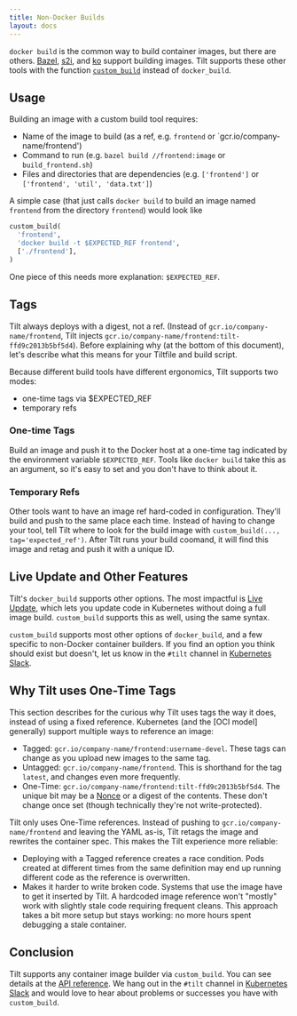 ```yaml
---
title: Non-Docker Builds
layout: docs
---
```


`docker build` is the common way to build container images, but there are others. [Bazel](https://github.com/google/bazel), [s2i](https://github.com/openshift/source-to-image), and [ko](https://github.com/google/ko) support building images. Tilt supports these other tools with the function [`custom_build`](https://docs.tilt.dev/api.html#api.custom_build) instead of `docker_build`.

## Usage
Building an image with a custom build tool requires:
* Name of the image to build (as a ref, e.g. `frontend` or `gcr.io/company-name/frontend')
* Command to run (e.g. `bazel build //frontend:image` or `build_frontend.sh`)
* Files and directories that are dependencies (e.g. `['frontend']` or `['frontend', 'util', 'data.txt']`)

A simple case (that just calls `docker build` to build an image named `frontend` from the directory `frontend`) would look like
```python
custom_build(
  'frontend',
  'docker build -t $EXPECTED_REF frontend',
  ['./frontend'],
)
```

One piece of this needs more explanation: `$EXPECTED_REF`.

## Tags
Tilt always deploys with a digest, not a ref. (Instead of `gcr.io/company-name/frontend`, Tilt injects `gcr.io/company-name/frontend:tilt-ffd9c2013b5bf5d4`). Before explaining why (at the bottom of this document), let's describe what this means for your Tiltfile and build script.

Because different build tools have different ergonomics, Tilt supports two modes:
* one-time tags via $EXPECTED_REF
* temporary refs

### One-time Tags
Build an image and push it to the Docker host at a one-time tag indicated by the environment variable `$EXPECTED_REF`. Tools like `docker build` take this as an argument, so it's easy to set and you don't have to think about it.

### Temporary Refs
Other tools want to have an image ref hard-coded in configuration. They'll build and push to the same place each time. Instead of having to change your tool, tell Tilt where to look for the build image with `custom_build(..., tag='expected_ref')`. After Tilt runs your build coomand, it will find this image and retag and push it with a unique ID.

## Live Update and Other Features
Tilt's `docker_build` supports other options. The most impactful is [Live Update](live_update_tutorial.md), which lets you update code in Kubernetes without doing a full image build.  `custom_build` supports this as well, using the same syntax.

`custom_build` supports most other options of `docker_build`, and a few specific to non-Docker container builders. If you find an option you think should exist but doesn't, let us know in the `#tilt` channel in [Kubernetes Slack](http://slack.k8s.io).

## Why Tilt uses One-Time Tags
This section describes for the curious why Tilt uses tags the way it does, instead of using a fixed reference.
Kubernetes (and the [OCI model] generally) support multiple ways to reference an image:
* Tagged: `gcr.io/company-name/frontend:username-devel`. These tags can change as you upload new images to the same tag.
* Untagged: `gcr.io/company-name/frontend`. This is shorthand for the tag `latest`, and changes even more frequently.
* One-Time: `gcr.io/company-name/frontend:tilt-ffd9c2013b5bf5d4`. The unique bit may be a [Nonce](https://en.wikipedia.org/wiki/Cryptographic_nonce) or a digest of the contents. These don't change once set (though technically they're not write-protected).

Tilt only uses One-Time references. Instead of pushing to `gcr.io/company-name/frontend` and leaving the YAML as-is, Tilt retags the image and rewrites the container spec. This makes the Tilt experience more reliable:
* Deploying with a Tagged reference creates a race condition. Pods created at different times from the same definition may end up running different code as the reference is overwritten.
* Makes it harder to write broken code. Systems that use the image have to get it inserted by Tilt. A hardcoded image reference won't "mostly" work with slightly stale code requiring frequent cleans. This approach takes a bit more setup but stays working: no more hours spent debugging a stale container.

## Conclusion
Tilt supports any container image builder via `custom_build`. You can see details at the [API reference](https://docs.tilt.dev/api.html#api.custom_build). We hang out in the `#tilt` channel in [Kubernetes Slack](http://slack.k8s.io) and would love to hear about problems or successes you have with `custom_build`.